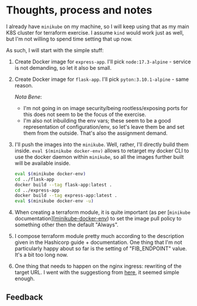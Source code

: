 # Thoughts, process and notes

I already have `minikube` on my machine, so I will keep using that as my main K8S cluster for terraform exercise. I assume
`kind` would work just as well, but I'm not willing to spend time setting that up now.

As such, I will start with the simple stuff:

1. Create Docker image for `express-app`. I'll pick `node:17.3-alpine` - service is not demanding, so let it also be small.
2. Create Docker image for `flask-app`. I'll pick `pyton:3.10.1-alpine` - same reason.

   *Nota Bene*:

    - I'm not going in on image security/being rootless/exposing ports for this does not seem to be the focus of the
      exercise.
    - I'm also not inbuilding the env vars; these seem to be a good representation of configuration/env, so let's leave
      them be and set them from the outside. That's also the assignment demand.

3. I'll push the images into the `minikube`. Well, rather, I'll directly build them inside. `eval $(minikube docker-env)`
   allows to retarget my docker CLI to use the docker daemon within `minikube`, so all the images further built will be
   available inside.

   ```sh
   eval $(minikube docker-env)
   cd ../flask-app
   docker build --tag flask-app:latest .
   cd ../express-app
   docker build --tag express-app:latest .
   eval $(minikube docker-env -u)
   ```

4. When creating a terraform module, it is quite important (as per [`minikube` documentation][[minikube-docker-env]) to
   set the image pull policy to something other then the default "Always".

5. I compose terraform module pretty much according to the description given in the Hashicorp guide + documentation. One
   thing that I'm not particularly happy about so far is the setting of "FIB_ENDPOINT" value. It's a bit too long now.

6. One thing that needs to happen on the nginx ingress: rewriting of the target URL. I went with the suggestiong from
   [here][ingress-nginx-rewrite], it seemed simple enough.

## Feedback

[minikube-docker-env]: https://minikube.sigs.k8s.io/docs/handbook/pushing/#1-pushing-directly-to-the-in-cluster-docker-daemon-docker-env
[ingress-nginx-rewrite]: https://graphicsunplugged.com/2021/12/18/removing-url-prefixes-in-nginx-kubernetes-ingress/